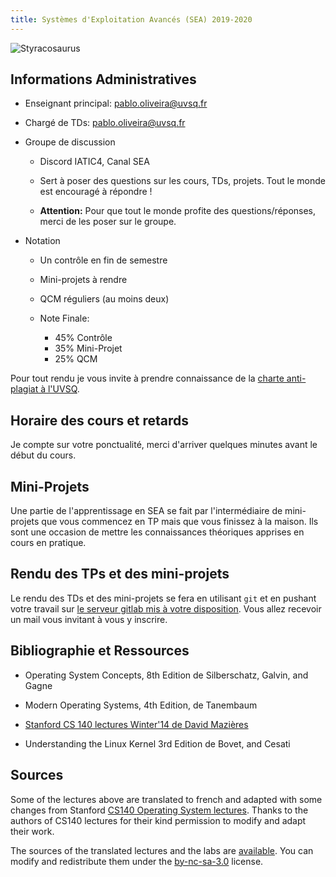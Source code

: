 ```yaml
---
title: Systèmes d'Exploitation Avancés (SEA) 2019-2020 
---
```


![](styracosaurus.png "Styracosaurus")

## Informations Administratives

* Enseignant principal: pablo.oliveira@uvsq.fr
* Chargé de TDs: pablo.oliveira@uvsq.fr

* Groupe de discussion

    * Discord IATIC4, Canal SEA

    * Sert à poser des questions sur les cours, TDs, projets. Tout le monde est
      encouragé à répondre !

    * **Attention:** Pour que tout le monde profite des questions/réponses,
      merci de les poser sur le groupe. 

* Notation

    * Un contrôle en fin de semestre

    * Mini-projets à rendre
    
    * QCM réguliers (au moins deux)

    * Note Finale:
        * 45% Contrôle 
        * 35% Mini-Projet
        * 25% QCM 

Pour tout rendu je vous invite à prendre connaissance de la [charte
anti-plagiat à l'UVSQ](http://www.uvsq.fr/medias/fichier/guide-anti-plagiat-et-charte-nvlogo_1526369095888-pdf?ID_FICHE=188885&INLINE=FALSE).

## Horaire des cours et retards

Je compte sur votre ponctualité, merci d'arriver quelques minutes avant le début du cours.

## Mini-Projets

Une partie de l'apprentissage en SEA se fait par l'intermédiaire de
mini-projets que vous commencez en TP mais que vous finissez à la maison.   Ils
sont une occasion de mettre les connaissances théoriques apprises en cours en
pratique.

## Rendu des TPs et des mini-projets

Le rendu des TDs et des mini-projets se fera en utilisant `git` et en pushant
votre travail sur [le serveur gitlab mis à votre
disposition](http://gitlab-chps.ens.uvsq.fr). Vous allez recevoir un mail vous
invitant à vous y inscrire.

## Bibliographie et Ressources

* Operating System Concepts, 8th Edition de Silberschatz, Galvin, and Gagne

* Modern Operating Systems, 4th Edition, de Tanembaum

* [Stanford CS 140 lectures Winter'14 de David Mazières](http://www.scs.stanford.edu/14wi-cs140/)

* Understanding the Linux Kernel 3rd Edition de Bovet, and Cesati

## Sources

Some of the lectures above are translated to french and adapted with some changes from Stanford [CS140 Operating System lectures](http://www.scs.stanford.edu/14wi-cs140/). Thanks to the authors of CS140 lectures for their kind permission to modify and adapt their work.

The sources of the translated lectures and the labs are [available](https://github.com/pablooliveira/SEA). You can modify and redistribute them under the [by-nc-sa-3.0](https://creativecommons.org/licenses/by-nc-sa/3.0/) license.

